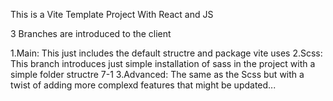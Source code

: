 This is a Vite Template Project With React and JS 

3 Branches are introduced to the client

1.Main: This just includes the default structre and package vite uses
2.Scss: This branch introduces just simple installation of sass in the project with a simple folder structre 7-1
3.Advanced: The same as the Scss but with a twist of adding more complexd features that might be updated...
